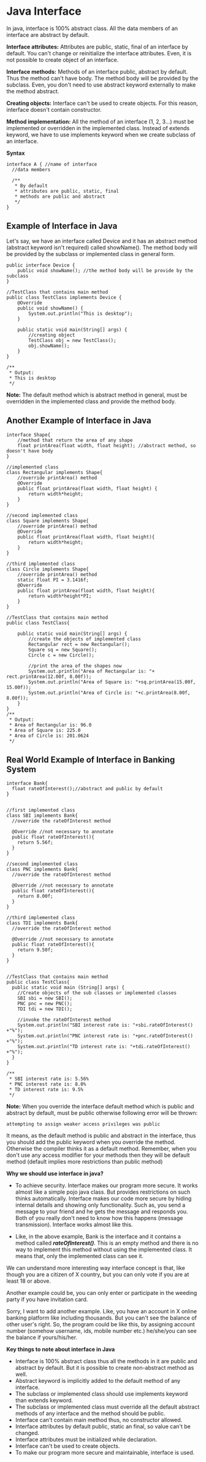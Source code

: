 # Java Interface

In java, interface is 100% abstract class. All the data members of an interface are abstract by default.

**Interface attributes:** Attributes are public, static, final of an interface by default. You can't change or reinitialize the interface attributes. Even, it is not possible to create object of an interface.

**Interface methods:** Methods of an interface public, abstract by default. Thus the method can't have body. The method body will be provided by the subclass. Even, you don't need to use abstract keyword externally to make the method abstract.

**Creating objects:** Interface can't be used to create objects. For this reason, interface doesn't contain constructor.

**Method implementation:** All the method of an interface (1, 2, 3...) must be implemented or overridden in the implemented class. Instead of extends keyword, we have to use implements keyword when we create subclass of an interface.

**Syntax**

``` 
interface A { //name of interface
  //data members
  
  /**
   * By default
   * attributes are public, static, final
   * methods are public and abstract
   */
}
```

## Example of Interface in Java

Let's say, we have an interface called Device and it has an abstract method (abstract keyword isn't required) called showName(). The method body will be provided by the subclass or implemented class in general form.

```
public interface Device {
    public void showName(); //the method body will be provide by the subclass
}

//TestClass that contains main method
public class TestClass implements Device {
    @Override
    public void showName() {
        System.out.println("This is desktop");
    }

    public static void main(String[] args) {
        //creating object
        TestClass obj = new TestClass();
        obj.showName();
    }
}

/**
 * Output:
 * This is desktop
 */
```

**Note:** The default method which is abstract method in general, must be overridden in the implemented class and provide the method body.


## Another Example of Interface in Java

```
interface Shape{
    //method that return the area of any shape
    float printArea(float width, float height); //abstract method, so doesn't have body
}

//implemented class
class Rectangular implements Shape{
    //override printArea() method
    @Override
    public float printArea(float width, float height) {
        return width*height;
    }
}

//second implemented class
class Square implements Shape{
    //override printArea() method
    @Override
    public float printArea(float width, float height){
        return width*height;
    }
}

//third implemented class
class Circle implements Shape{
    //override printArea() method
    static float PI = 3.1416f;
    @Override
    public float printArea(float width, float height){
        return width*height*PI;
    }
}

//TestClass that contains main method
public class TestClass{

    public static void main(String[] args) {
        //create the objects of implemented class
        Rectangular rect = new Rectangular();
        Square sq = new Square();
        Circle c = new Circle();

        //print the area of the shapes now
        System.out.println("Area of Rectangular is: "+ rect.printArea(12.00f, 8.00f));
        System.out.println("Area of Square is: "+sq.printArea(15.00f, 15.00f));
        System.out.println("Area of Circle is: "+c.printArea(8.00f, 8.00f));
    }
}
/**
 * Output:
 * Area of Rectangular is: 96.0
 * Area of Square is: 225.0
 * Area of Circle is: 201.0624
 */
```

## Real World Example of Interface in Banking System



```
interface Bank{
  float rateOfInterest();//abstract and public by default
}


//first implemented class
class SBI implements Bank{
  //override the rateOfInterest method
  
  @Override //not necessary to annotate
  public float rateOfInterest(){
    return 5.56f;
  }
}

//second implemented class
class PNC implements Bank{
  //override the rateOfInterest method
  
  @Override //not necessary to annotate
  public float rateOfInterest(){
    return 8.00f;
  }
}

//third implemented class
class TDI implements Bank{
  //override the rateOfInterest method
  
  @Override //not necessary to annotate
  public float rateOfInterest(){
    return 9.50f;
  }
}


//TestClass that contains main method
public class TestClass{
  public static void main (String[] args) {
    //Create objects of the sub classes or implemented classes
    SBI sbi = new SBI();
    PNC pnc = new PNC();
    TDI tdi = new TDI();
    
    //invoke the rateOfInterest method
    System.out.println("SBI interest rate is: "+sbi.rateOfInterest() +"%");
    System.out.println("PNC interest rate is: "+pnc.rateOfInterest() +"%");
    System.out.println("TD interest rate is: "+tdi.rateOfInterest() +"%");
  }
}

/**
 * SBI interest rate is: 5.56%
 * PNC interest rate is: 8.0%
 * TD interest rate is: 9.5%
 */
```


**Note:** When you override the interface default method which is public and abstract by default, must be public otherwise following error will be thrown:

```
attempting to assign weaker access privileges was public
```

It means, as the default method is public and abstract in the interface, thus you should add the public keyword when you override the method. Otherwise the compiler thinks it as a default method. Remember, when you don't use any access modifier for your methods then they will be default method (default implies more restrictions than public method)


**Why we should use interface in java?**

- To achieve security. Interface makes our program more secure. It works almost like a simple pojo java class. But provides restrictions on such thinks automatically. Interface makes our code more secure by hiding internal details and showing only functionality. Such as, you send a message to your friend and he gets the message and responds you. Both of you really don't need to know how this happens (message transmission). Interface works almost like this.

- Like, in the above example, Bank is the interface and it contains a method called ***rateOfInterest()***. This is an empty method and there is no way to implement this method without using the implemented class. It means that, only the implemented class can see it.

We can understand more interesting way interface concept is that, like though you are a citizen of X country, but you can only vote if you are at least 18 or above.

Another example could be, you can only enter or participate in the weeding party if you have invitation card.

Sorry, I want to add another example. Like, you have an account in X online banking platform like including thousands. But you can't see the balance of other user's right. So, the program could be like this, by assigning account number (somehow username, ids, mobile number etc.) he/she/you can see the balance if yours/his/her.


**Key things to note about interface in Java**
- Interface is 100% abstract class thus all the methods in it are public and abstract by default. But it is possible to create non-abstract method as well.
- Abstract keyword is implicitly added to the default method of any interface.
- The subclass or implemented class should use implements keyword than extends keyword.
- The subclass or implemented class must override all the default abstract methods of any interface and the method should be public.
- Interface can't contain main method thus, no constructor allowed.
- Interface attributes by default public, static an final, so value can't be changed.
- Interface attributes must be initialized while declaration.
- Interface can't be used to create objects.
- To make our program more secure and maintainable, interface is used.

